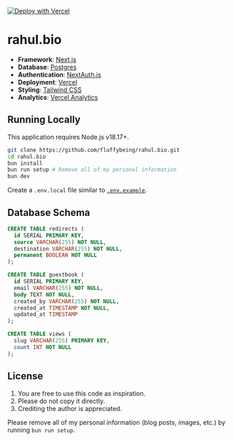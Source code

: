 [![Deploy with Vercel](https://vercel.com/button)](https://vercel.com/new/clone?repository-url=https%3A%2F%2Fgithub.com%2Ffluffybeing%2Frahul.bio)

# rahul.bio

- **Framework**: [Next.js](https://nextjs.org/)
- **Database**: [Postgres](https://vercel.com/postgres)
- **Authentication**: [NextAuth.js](https://next-auth.js.org)
- **Deployment**: [Vercel](https://vercel.com)
- **Styling**: [Tailwind CSS](https://tailwindcss.com)
- **Analytics**: [Vercel Analytics](https://vercel.com/analytics)

## Running Locally

This application requires Node.js v18.17+.

```bash
git clone https://github.com/fluffybeing/rahul.bio.git
cd rahul.bio
bun install
bun run setup # Remove all of my personal information
bun dev
```

Create a `.env.local` file similar to [`.env.example`](https://github.com/fluffybeing/rahul.bio/blob/main/.env.example).

## Database Schema

```sql
CREATE TABLE redirects (
  id SERIAL PRIMARY KEY,
  source VARCHAR(255) NOT NULL,
  destination VARCHAR(255) NOT NULL,
  permanent BOOLEAN NOT NULL
);

CREATE TABLE guestbook (
  id SERIAL PRIMARY KEY,
  email VARCHAR(255) NOT NULL,
  body TEXT NOT NULL,
  created_by VARCHAR(255) NOT NULL,
  created_at TIMESTAMP NOT NULL,
  updated_at TIMESTAMP
);

CREATE TABLE views (
  slug VARCHAR(255) PRIMARY KEY,
  count INT NOT NULL
);
```

## License

1. You are free to use this code as inspiration.
2. Please do not copy it directly.
3. Crediting the author is appreciated.

Please remove all of my personal information (blog posts, images, etc.) by running `bun run setup`.
